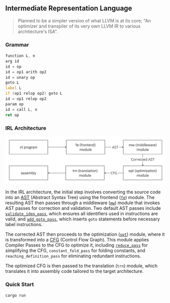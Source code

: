 ## Intermediate Representation Language
> Planned to be a simpler version of what LLVM is at its core; "An optimizer and transpiler of its very own LLVM IR to various architecture's ISA".

### Grammar
``` asm
function L, n
arg id
id = op
id = op1 arith op2
id = unary op
goto L
label L
if (op1 relop op2) goto L
id = op1 relop op2
param op
id = call L, n
ret op
```

### IRL Architecture
![IRL architecture](./assets/irl-architecture.jpg)

In the IRL architecture, the initial step involves converting the source code into an [AST](https://en.wikipedia.org/wiki/Abstract_syntax_tree) (Abstract Syntax Tree) using the frontend ([`fe`](./src/fe)) module. The resulting AST then passes through a middleware ([`mw`](./src/mw)) module that invokes AST passes for correction and validation. Two default AST passes include [`validate_iden_pass`](./src/mw/validate_iden_pass.rs), which ensures all identifiers used in instructions are valid, and [`add_goto_pass`](./src/mw/add_goto_pass.rs), which inserts `goto` statements before necessary label instructions.

The corrected AST then proceeds to the optimization ([`opt`](./src/opt)) module, where it is transformed into a [CFG](https://en.wikipedia.org/wiki/Control-flow_graph) (Control Flow Graph). This module applies Compiler Passes to the CFG to optimize it, including [`reduce_pass`](./src/opt/reduce_pass.rs) for simplifying the CFG, `constant_fold_pass` for folding constants, and `reaching_definition_pass` for eliminating redundant instructions.

The optimized CFG is then passed to the translation (`trn`) module, which translates it into assembly code tailored to the target architecture.


### Quick Start
``` bash
cargo run
```
